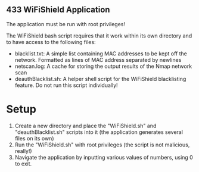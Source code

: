 ## 433 WiFiShield Application
The application must be run with root privileges!

The WiFiShield bash script requires that it work within its own directory and to have access to the following files:

- blacklist.txt: A simple list containing MAC addresses to be kept off the network. Formatted as lines of MAC address separated by newlines
- netscan.log: A cache for storing the output results of the Nmap network scan
- deauthBlacklist.sh: A helper shell script for the WiFiShield blacklisting feature. Do not run this script individually!

# Setup
1. Create a new directory and place the "WiFiShield.sh" and "deauthBlacklist.sh" scripts into it (the application generates several files on its own)
2. Run the "WiFiShield.sh" with root privileges (the script is not malicious, really!)
3. Navigate the application by inputting various values of numbers, using 0 to exit.
